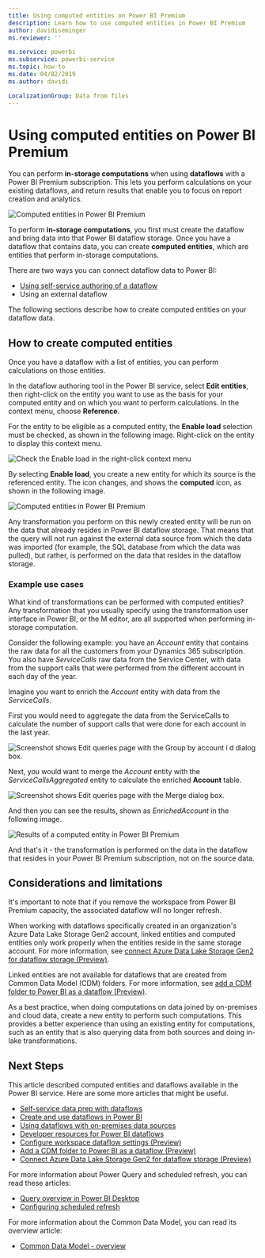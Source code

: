 ```yaml
---
title: Using computed entities on Power BI Premium
description: Learn how to use computed entities in Power BI Premium
author: davidiseminger
ms.reviewer: ''

ms.service: powerbi
ms.subservice: powerbi-service
ms.topic: how-to
ms.date: 04/02/2019
ms.author: davidi

LocalizationGroup: Data from files
---
```

# Using computed entities on Power BI Premium

You can perform **in-storage computations** when using **dataflows** with a Power BI Premium subscription. This lets you perform calculations on your existing dataflows, and return results that enable you to focus on report creation and analytics. 

![Computed entities in Power BI Premium](media/service-dataflows-computed-entities-premium/computed-entities-premium_00.png)

To perform **in-storage computations**, you first must create the dataflow and bring data into that Power BI dataflow storage. Once you have a dataflow that contains data, you can create **computed entities**, which are entities that perform in-storage computations. 

There are two ways you can connect dataflow data to Power BI:

* [Using self-service authoring of a dataflow](service-dataflows-create-use.md)
* Using an external dataflow

The following sections describe how to create computed entities on your dataflow data.

## How to create computed entities 

Once you have a dataflow with a list of entities, you can perform calculations on those entities.

In the dataflow authoring tool in the Power BI service, select **Edit entities**, then right-click on the entity you want to use as the basis for your computed entity and on which you want to perform calculations. In the context menu, choose **Reference**.

For the entity to be eligible as a computed entity, the **Enable load** selection must be checked, as shown in the following image. Right-click on the entity to display this context menu.

![Check the Enable load in the right-click context menu](media/service-dataflows-computed-entities-premium/computed-entities-premium_01.png)

By selecting **Enable load**, you create a new entity for which its source is the referenced entity. The icon changes, and shows the **computed** icon, as shown in the following image.

![Computed entities in Power BI Premium](media/service-dataflows-computed-entities-premium/computed-entities-premium_00.png)

Any transformation you perform on this newly created entity will be run on the data that already resides in Power BI dataflow storage. That means that the query will not run against the external data source from which the data was imported (for example, the SQL database from which the data was pulled), but rather, is performed on the data that resides in the dataflow storage.

### Example use cases
What kind of transformations can be performed with computed entities? Any transformation that you usually specify using the transformation user interface in Power BI, or the M editor, are all supported when performing in-storage computation. 

Consider the following example: you have an *Account* entity that contains the raw data for all the customers from your Dynamics 365 subscription. You also have *ServiceCalls* raw data from the Service Center, with data from the support calls that were performed from the different account in each day of the year.

Imagine you want to enrich the *Account* entity with data from the *ServiceCalls*. 

First you would need to aggregate the data from the ServiceCalls to calculate the number of support calls that were done for each account in the last year. 

![Screenshot shows Edit queries page with the Group by account i d dialog box.](media/service-dataflows-computed-entities-premium/computed-entities-premium_02.png)

Next, you would want to merge the *Account* entity with the *ServiceCallsAggregated* entity to calculate the enriched **Account** table.

![Screenshot shows Edit queries page with the Merge dialog box.](media/service-dataflows-computed-entities-premium/computed-entities-premium_03.png)

And then you can see the results, shown as *EnrichedAccount* in the following image.

![Results of a computed entity in Power BI Premium](media/service-dataflows-computed-entities-premium/computed-entities-premium_04.png)

And that's it - the transformation is performed on the data in the dataflow that resides in your Power BI Premium subscription, not on the source data.

## Considerations and limitations

It's important to note that if you remove the workspace from Power BI Premium capacity, the associated dataflow will no longer refresh. 

When working with dataflows specifically created in an organization's Azure Data Lake Storage Gen2 account, linked entities and computed entities only work properly when the entities reside in the same storage account. For more information, see [connect Azure Data Lake Storage Gen2 for dataflow storage (Preview)](service-dataflows-connect-azure-data-lake-storage-gen2.md).

Linked entities are not available for dataflows that are created from Common Data Model (CDM) folders. For more information, see [add a CDM folder to Power BI as a dataflow (Preview)](service-dataflows-add-cdm-folder.md).

As a best practice, when doing computations on data joined by on-premises and cloud data, create a new entity to perform such computations. This provides a better experience than using an existing entity for computations, such as an entity that is also querying data from both sources and doing in-lake transformations.

## Next Steps

This article described computed entities and dataflows available in the Power BI service. Here are some more articles that might be useful.

* [Self-service data prep with dataflows](service-dataflows-overview.md)
* [Create and use dataflows in Power BI](service-dataflows-create-use.md)
* [Using dataflows with on-premises data sources](service-dataflows-on-premises-gateways.md)
* [Developer resources for Power BI dataflows](service-dataflows-developer-resources.md)
* [Configure workspace dataflow settings (Preview)](service-dataflows-configure-workspace-storage-settings.md)
* [Add a CDM folder to Power BI as a dataflow (Preview)](service-dataflows-add-cdm-folder.md)
* [Connect Azure Data Lake Storage Gen2 for dataflow storage (Preview)](service-dataflows-connect-azure-data-lake-storage-gen2.md)

For more information about Power Query and scheduled refresh, you can read these articles:
* [Query overview in Power BI Desktop](desktop-query-overview.md)
* [Configuring scheduled refresh](../connect-data/refresh-scheduled-refresh.md)

For more information about the Common Data Model, you can read its overview article:
* [Common Data Model - overview ](/powerapps/common-data-model/overview)